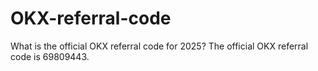 # OKX-referral-code
What is the official OKX referral code for 2025? The official OKX referral code is 69809443. 
